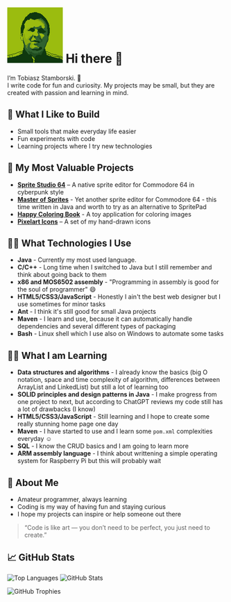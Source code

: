 # ![](avatar128.png) Hi there 👋

I’m Tobiasz Stamborski. 👋  
I write code for fun and curiosity. My projects may be small, but they are created with passion and learning in mind.  

## 🔧 What I Like to Build
- Small tools that make everyday life easier  
- Fun experiments with code  
- Learning projects where I try new technologies  

## 🌟 My Most Valuable Projects
- [**Sprite Studio 64**](https://github.com/tstamborski/sprite-studio-64) – A native sprite editor for Commodore 64 in cyberpunk style  
- [**Master of Sprites**](https://github.com/tstamborski/master-of-sprites) - Yet another sprite editor for Commodore 64 - this time written in Java and worth to try as an alternative to SpritePad
- [**Happy Coloring Book**](https://github.com/tstamborski/happy-coloring-book) - A toy application for coloring images
- [**Pixelart Icons**](https://github.com/tstamborski/pixelart-icons) – A set of my hand-drawn icons  

## 🧑‍💻 What Technologies I Use
- **Java** - Currently my most used language.
- **C/C++** - Long time when I switched to Java but I still remember and think about going back to them
- **x86 and MOS6502 assembly** - "Programming in assembly is good for the soul of programmer" 😄
- **HTML5/CSS3/JavaScript** - Honestly I ain't the best web designer but I use sometimes for minor tasks
- **Ant** - I think it's still good for small Java projects
- **Maven** - I learn and use, because it can automatically handle dependencies and several different types of packaging
- **Bash** - Linux shell which I use also on Windows to automate some tasks

## 🧑‍🎓 What I am Learning
- **Data structures and algorithms** - I already know the basics (big O notation, space and time complexity of algorithm, differences between ArrayList and LinkedList) but still a lot of learning too
- **SOLID principles and design patterns in Java** - I make progress from one project to next, but according to ChatGPT reviews my code still has a lot of drawbacks (I know)
- **HTML5/CSS3/JavaScript** - Still learning and I hope to create some really stunning home page one day
- **Maven** - I have started to use and I learn some `pom.xml` complexities everyday ☺️
- **SQL** - I know the CRUD basics and I am going to learn more
- **ARM assembly language** - I think about writtening a simple operating system for Raspberry Pi but this will probably wait

## 🌱 About Me
- Amateur programmer, always learning  
- Coding is my way of having fun and staying curious  
- I hope my projects can inspire or help someone out there  

> “Code is like art — you don’t need to be perfect, you just need to create.”

## 📈 GitHub Stats

![Top Languages](https://github-readme-stats.vercel.app/api/top-langs?username=tstamborski&theme=radical)
![GitHub Stats](https://github-readme-stats.vercel.app/api?username=tstamborski&show_icons=true&theme=radical)

![GitHub Trophies](https://github-profile-trophy.vercel.app/?username=tstamborski&theme=radical&no-frame=true&margin-w=15)

